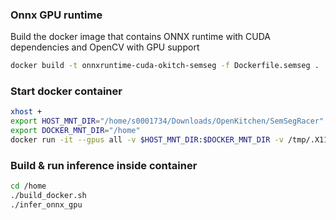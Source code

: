 ### Onnx GPU runtime
Build the docker image that contains ONNX runtime with CUDA dependencies and OpenCV with GPU support

```sh
docker build -t onnxruntime-cuda-okitch-semseg -f Dockerfile.semseg .
``` 

### Start docker container
```sh
xhost +
export HOST_MNT_DIR="/home/s0001734/Downloads/OpenKitchen/SemSegRacer"
export DOCKER_MNT_DIR="/home"
docker run -it --gpus all -v $HOST_MNT_DIR:$DOCKER_MNT_DIR -v /tmp/.X11-unix:/tmp/.X11-unix --ipc="host" --env="DISPLAY" --shm-size=1g --name semseg_onnx_cuda_container onnxruntime-cuda-okitch-semseg
```

### Build & run inference inside container
```sh
cd /home
./build_docker.sh
./infer_onnx_gpu
```